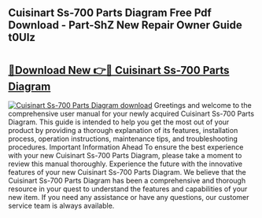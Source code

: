 ## Cuisinart Ss-700 Parts Diagram Free Pdf Download - Part-ShZ New Repair Owner Guide t0UIz

# <h2><a href="http://dftoys9.blite.top/?on=Cuisinart+Ss-700+Parts+Diagram">🔗Download New 👉🔴 Cuisinart Ss-700 Parts Diagram</a></h2>

[![Cuisinart Ss-700 Parts Diagram download](https://i.imgur.com/lujVjoI.png)](http://dftoys9.blite.top/?on=Cuisinart+Ss-700+Parts+Diagram)
Greetings and welcome to the comprehensive user manual for your newly acquired Cuisinart Ss-700 Parts Diagram. This guide is intended to help you get the most out of your product by providing a thorough explanation of its features, installation process, operation instructions, maintenance tips, and troubleshooting procedures. Important Information Ahead To ensure the best experience with your new Cuisinart Ss-700 Parts Diagram, please take a moment to review this manual thoroughly. Experience the future with the innovative features of your new Cuisinart Ss-700 Parts Diagram. We believe that the Cuisinart Ss-700 Parts Diagram has been a comprehensive and thorough resource in your quest to understand the features and capabilities of your new item. If you need any assistance or have any questions, our customer service team is always available.
